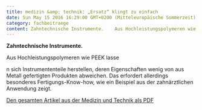 ```yaml
---
title: medizin &amp; technik: „Ersatz“ klingt zu einfach
date: Sun May 15 2016 16:29:00 GMT+0200 (Mitteleuropäische Sommerzeit)
category: fachbeitraege
content: Zahntechnische Instrumente.    Aus Hochleistungspolymeren wie PEEK lassen sich Instrumententeile herstellen, deren Eigenschaften wenig von aus Metall gefertigten Produkten abweichen. Das erfordert allerdings besonderes Fertigungs-Know-how, wie ein Beispiel aus der zahnärztlichen Anwendung zeigt.    Den gesamten Artikel aus der Medizin und Technik als PDF
---
```


<p><strong>Zahntechnische Instrumente.</strong></p>



Aus Hochleistungspolymeren wie PEEK lasse

<!--more-->

n sich Instrumententeile herstellen, deren Eigenschaften wenig von aus Metall gefertigten Produkten abweichen. Das erfordert allerdings besonderes Fertigungs-Know-how, wie ein Beispiel aus der zahnärztlichen Anwendung zeigt.</p>



<p><a href="/downloads/med0516_Pfaff.pdf" target="_blank" rel="noreferrer noopener" aria-label=" (öffnet in neuem Tab)">Den gesamten Artikel aus der Medizin und Technik als PDF</a></p>

